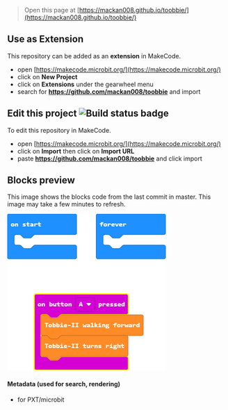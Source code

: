 
> Open this page at [https://mackan008.github.io/toobbie/](https://mackan008.github.io/toobbie/)

## Use as Extension

This repository can be added as an **extension** in MakeCode.

* open [https://makecode.microbit.org/](https://makecode.microbit.org/)
* click on **New Project**
* click on **Extensions** under the gearwheel menu
* search for **https://github.com/mackan008/toobbie** and import

## Edit this project ![Build status badge](https://github.com/mackan008/toobbie/workflows/MakeCode/badge.svg)

To edit this repository in MakeCode.

* open [https://makecode.microbit.org/](https://makecode.microbit.org/)
* click on **Import** then click on **Import URL**
* paste **https://github.com/mackan008/toobbie** and click import

## Blocks preview

This image shows the blocks code from the last commit in master.
This image may take a few minutes to refresh.

![A rendered view of the blocks](https://github.com/mackan008/toobbie/raw/master/.github/makecode/blocks.png)

#### Metadata (used for search, rendering)

* for PXT/microbit
<script src="https://makecode.com/gh-pages-embed.js"></script><script>makeCodeRender("{{ site.makecode.home_url }}", "{{ site.github.owner_name }}/{{ site.github.repository_name }}");</script>

